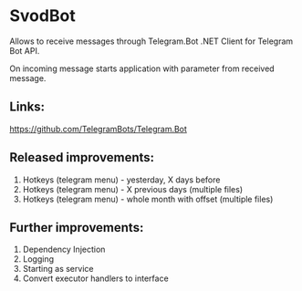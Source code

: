 # SvodBot
Allows to receive messages through Telegram.Bot .NET Client for Telegram Bot API.

On incoming message starts application with parameter from received message.

## Links:
https://github.com/TelegramBots/Telegram.Bot

## Released improvements:
1. Hotkeys (telegram menu) - yesterday, X days before
2. Hotkeys (telegram menu) - X previous days (multiple files)
3. Hotkeys (telegram menu) - whole month with offset (multiple files)

## Further improvements:
1. Dependency Injection
2. Logging
3. Starting as service
4. Convert executor handlers to interface 